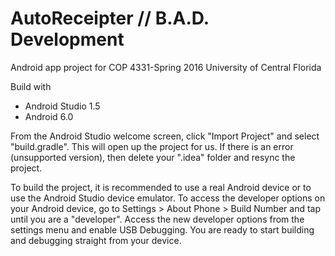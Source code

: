 # AutoReceipter // B.A.D. Development
Android app project for COP 4331-Spring 2016
University of Central Florida

Build with 
 - Android Studio 1.5
 - Android 6.0

From the Android Studio welcome screen, click "Import Project" and select "build.gradle". This will open up the project for us. 
If there is an error (unsupported version), then delete your ".idea" folder and resync the project.

To build the project, it is recommended to use a real Android device or to use the Android Studio device emulator. To access the developer options on your Android device, go to Settings > About Phone > Build Number and tap until you are a "developer". Access the new developer options from the settings menu and enable USB Debugging. You are ready to start building and debugging straight from your device.
